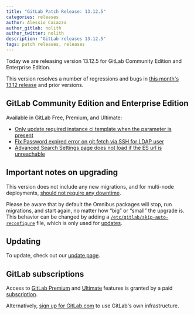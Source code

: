```yaml
---
title: "GitLab Patch Release: 13.12.5"
categories: releases
author: Alessio Caiazza
author_gitlab: nolith
author_twitter: nolith
description: "GitLab releases 13.12.5"
tags: patch releases, releases
---
```

Today we are releasing version 13.12.5 for GitLab Community Edition and Enterprise Edition.

This version resolves a number of regressions and bugs in
[this month's 13.12 release](/releases/2021/05/22/gitlab-13-12-released/) and
prior versions.

## GitLab Community Edition and Enterprise Edition

Available in GitLab Free, Premium, and Ultimate:

- [Only update required instance ci template when the parameter is present](https://gitlab.com/gitlab-org/gitlab/-/merge_requests/63344)
- [Fix Password expired error on git fetch via SSH for LDAP user](https://gitlab.com/gitlab-org/gitlab/-/merge_requests/63466)
- [Advanced Search Settings page does not load if the ES url is unreachable](https://gitlab.com/gitlab-org/gitlab/-/merge_requests/63764)

## Important notes on upgrading

This version does not include any new migrations, and for multi-node deployments, [should not require any downtime](https://docs.gitlab.com/ee/update/#upgrading-without-downtime).

Please be aware that by default the Omnibus packages will stop, run migrations,
and start again, no matter how “big” or “small” the upgrade is. This behavior
can be changed by adding a [`/etc/gitlab/skip-auto-reconfigure`](http://docs.gitlab.com/omnibus/update/README.html) file,
which is only used for [updates](https://docs.gitlab.com/omnibus/update/README.html).

## Updating

To update, check out our [update page](/update/).

## GitLab subscriptions

Access to [GitLab Premium](/pricing/premium/) and [Ultimate](/pricing/ultimate/) features is granted by a paid [subscription](/pricing/).

Alternatively, [sign up for GitLab.com](https://gitlab.com/users/sign_in)
to use GitLab's own infrastructure.
